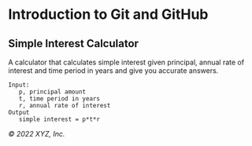 # Introduction to Git and GitHub

## Simple Interest Calculator

A calculator that calculates simple interest given principal, annual rate of interest and time period in years and give you accurate answers.

```
Input:
   p, principal amount
   t, time period in years
   r, annual rate of interest
Output
   simple interest = p*t*r
```

_© 2022 XYZ, Inc._
